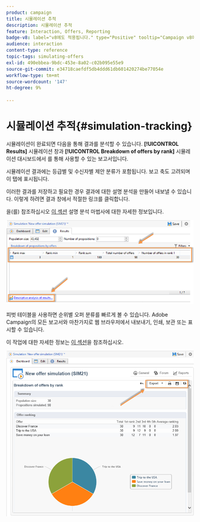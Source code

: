 ```yaml
---
product: campaign
title: 시뮬레이션 추적
description: 시뮬레이션 추적
feature: Interaction, Offers, Reporting
badge-v8: label="v8에도 적용됩니다." type="Positive" tooltip="Campaign v8에도 적용됩니다."
audience: interaction
content-type: reference
topic-tags: simulating-offers
exl-id: 490ebbea-9bdc-453e-8a02-c02b095e55e9
source-git-commit: e34718caefdf5db4ddd61db601420274be77054e
workflow-type: tm+mt
source-wordcount: '147'
ht-degree: 9%

---
```


# 시뮬레이션 추적{#simulation-tracking}



시뮬레이션이 완료되면 다음을 통해 결과를 분석할 수 있습니다. **[!UICONTROL Results]** 시뮬레이션 창과 **[!UICONTROL Breakdown of offers by rank]** 시뮬레이션 대시보드에서 를 통해 사용할 수 있는 보고서입니다.

시뮬레이션 결과에는 등급별 및 수신자별 제안 분류가 포함됩니다. 보고 축도 고려되며 이 탭에 표시됩니다.

이러한 결과를 저장하고 필요한 경우 결과에 대한 설명 분석을 만들어 내보낼 수 있습니다. 이렇게 하려면 결과 창에서 적절한 링크를 클릭합니다.

을(를) 참조하십시오 [이 섹션](../../reporting/using/about-descriptive-analysis.md) 설명 분석 마법사에 대한 자세한 정보입니다.

![](assets/offer_simulation_012.png)

피벗 테이블을 사용하면 순위별 오퍼 분류를 빠르게 볼 수 있습니다. Adobe Campaign의 모든 보고서와 마찬가지로 웹 브라우저에서 내보내기, 인쇄, 보관 또는 표시할 수 있습니다.

이 작업에 대한 자세한 정보는 [이 섹션](../../reporting/using/actions-on-reports.md)을 참조하십시오.

![](assets/offer_simulation_013.png)
